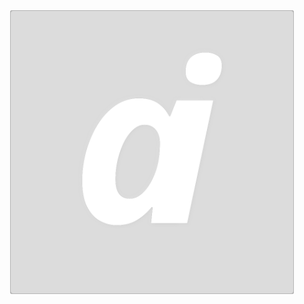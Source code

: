 <div align="center">

<a href="https://dataimago.ai/">
  <img src="ai_monogram_supreme_bg_5.svg" alt="ai" style="width: 90%">
</a>

</div>
